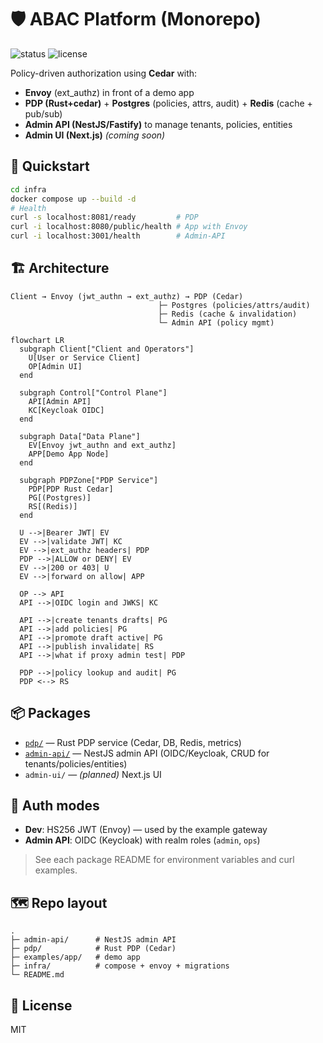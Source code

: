 # 🛡️ ABAC Platform (Monorepo)

![status](https://img.shields.io/badge/status-admin_api-blue) ![license](https://img.shields.io/badge/license-MIT-black)

Policy-driven authorization using **Cedar** with:
- **Envoy** (ext_authz) in front of a demo app
- **PDP (Rust+cedar)** + **Postgres** (policies, attrs, audit) + **Redis** (cache + pub/sub)
- **Admin API (NestJS/Fastify)** to manage tenants, policies, entities
- **Admin UI (Next.js)** _(coming soon)_

## 🚀 Quickstart
```bash
cd infra
docker compose up --build -d
# Health
curl -s localhost:8081/ready         # PDP
curl -i localhost:8080/public/health # App with Envoy
curl -i localhost:3001/health        # Admin-API 
````

## 🏗️ Architecture

```
Client → Envoy (jwt_authn → ext_authz) → PDP (Cedar)
                                 ├─ Postgres (policies/attrs/audit)
                                 ├─ Redis (cache & invalidation)
                                 └─ Admin API (policy mgmt)
```

```mermaid
flowchart LR
  subgraph Client["Client and Operators"]
    U[User or Service Client]
    OP[Admin UI]
  end

  subgraph Control["Control Plane"]
    API[Admin API]
    KC[Keycloak OIDC]
  end

  subgraph Data["Data Plane"]
    EV[Envoy jwt_authn and ext_authz]
    APP[Demo App Node]
  end

  subgraph PDPZone["PDP Service"]
    PDP[PDP Rust Cedar]
    PG[(Postgres)]
    RS[(Redis)]
  end

  U -->|Bearer JWT| EV
  EV -->|validate JWT| KC
  EV -->|ext_authz headers| PDP
  PDP -->|ALLOW or DENY| EV
  EV -->|200 or 403| U
  EV -->|forward on allow| APP

  OP --> API
  API -->|OIDC login and JWKS| KC

  API -->|create tenants drafts| PG
  API -->|add policies| PG
  API -->|promote draft active| PG
  API -->|publish invalidate| RS
  API -->|what if proxy admin test| PDP

  PDP -->|policy lookup and audit| PG
  PDP <--> RS
```

## 📦 Packages

* [`pdp/`](pdp/) — Rust PDP service (Cedar, DB, Redis, metrics)
* [`admin-api/`](admin-api/) — NestJS admin API (OIDC/Keycloak, CRUD for tenants/policies/entities)
* `admin-ui/` — *(planned)* Next.js UI

## 🔐 Auth modes

* **Dev**: HS256 JWT (Envoy) — used by the example gateway
* **Admin API**: OIDC (Keycloak) with realm roles (`admin`, `ops`)

> See each package README for environment variables and curl examples.

## 🗺️ Repo layout

```
.
├─ admin-api/      # NestJS admin API
├─ pdp/            # Rust PDP (Cedar)
├─ examples/app/   # demo app
├─ infra/          # compose + envoy + migrations
└─ README.md       
```

## 📄 License

MIT
